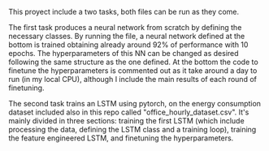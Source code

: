 

This proyect include a two tasks, both files can be run as they come.

The first task produces a neural network from scratch by defining the necessary classes. By running the file, a neural network defined at the bottom is trained obtaining already around 92% of performance with 10 epochs. The hyperparameters of this NN can be changed as desired following the same structure as the one defined. At the bottom the code to finetune the hyperparameters is commented out as it take around a day to run (in my local CPU), although I include the main results of each round of finetuning.

The second task trains an LSTM using pytorch, on the energy consumption dataset included also in this repo called "office_hourly_dataset.csv". It's mainly divided in three sections: training the first LSTM (which include processing the data, defining the LSTM class and a training loop), training the feature engineered LSTM, and finetuning the hyperparameters.

